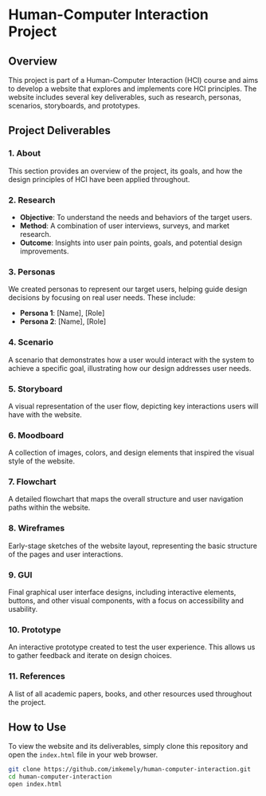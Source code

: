 # Human-Computer Interaction Project

## Overview
This project is part of a Human-Computer Interaction (HCI) course and aims to develop a website that explores and implements core HCI principles. The website includes several key deliverables, such as research, personas, scenarios, storyboards, and prototypes.

## Project Deliverables

### 1. About
This section provides an overview of the project, its goals, and how the design principles of HCI have been applied throughout.

### 2. Research
- **Objective**: To understand the needs and behaviors of the target users.
- **Method**: A combination of user interviews, surveys, and market research.
- **Outcome**: Insights into user pain points, goals, and potential design improvements.

### 3. Personas
We created personas to represent our target users, helping guide design decisions by focusing on real user needs. These include:
- **Persona 1**: [Name], [Role]
- **Persona 2**: [Name], [Role]

### 4. Scenario
A scenario that demonstrates how a user would interact with the system to achieve a specific goal, illustrating how our design addresses user needs.

### 5. Storyboard
A visual representation of the user flow, depicting key interactions users will have with the website.

### 6. Moodboard
A collection of images, colors, and design elements that inspired the visual style of the website.

### 7. Flowchart
A detailed flowchart that maps the overall structure and user navigation paths within the website.

### 8. Wireframes
Early-stage sketches of the website layout, representing the basic structure of the pages and user interactions.

### 9. GUI
Final graphical user interface designs, including interactive elements, buttons, and other visual components, with a focus on accessibility and usability.

### 10. Prototype
An interactive prototype created to test the user experience. This allows us to gather feedback and iterate on design choices.

### 11. References
A list of all academic papers, books, and other resources used throughout the project.

## How to Use
To view the website and its deliverables, simply clone this repository and open the `index.html` file in your web browser.

```bash
git clone https://github.com/imkemely/human-computer-interaction.git
cd human-computer-interaction
open index.html
